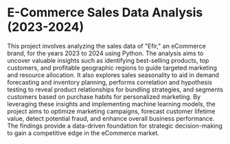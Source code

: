 # E-Commerce Sales Data Analysis (2023-2024)

This project involves analyzing the sales data of "Efir," an eCommerce brand, for the years 2023 to 2024 using Python. The analysis aims to uncover valuable insights such as identifying best-selling products, top customers, and profitable geographic regions to guide targeted marketing and resource allocation. It also explores sales seasonality to aid in demand forecasting and inventory planning, performs correlation and hypothesis testing to reveal product relationships for bundling strategies, and segments customers based on purchase habits for personalized marketing. By leveraging these insights and implementing machine learning models, the project aims to optimize marketing campaigns, forecast customer lifetime value, detect potential fraud, and enhance overall business performance. The findings provide a data-driven foundation for strategic decision-making to gain a competitive edge in the eCommerce market.
